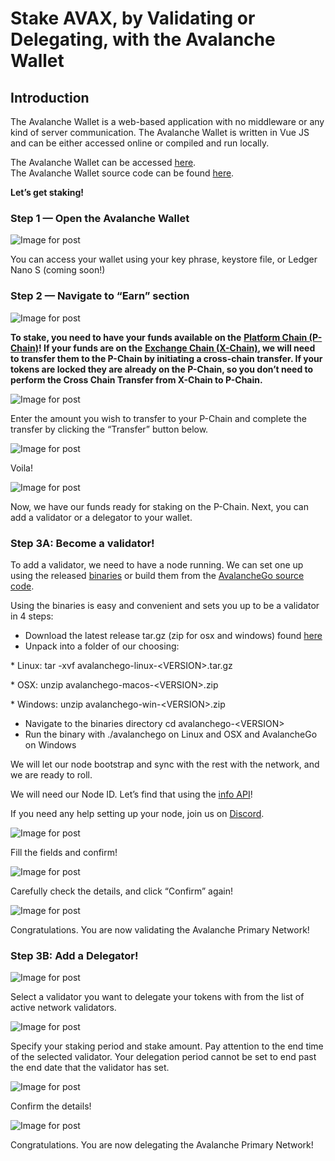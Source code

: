# Stake AVAX, by Validating or Delegating, with the Avalanche Wallet

## **Introduction** <a id="001f"></a>

The Avalanche Wallet is a web-based application with no middleware or any kind of server communication. The Avalanche Wallet is written in Vue JS and can be either accessed online or compiled and run locally.

The Avalanche Wallet can be accessed [here](https://wallet.avax.network/).  
The Avalanche Wallet source code can be found [here](https://github.com/ava-labs/avalanche-wallet).

**Let’s get staking!**

### **Step 1 — Open the Avalanche Wallet** <a id="552d"></a>

![Image for post](https://miro.medium.com/max/1552/0*tpBIOjLdppuNKMjA)

You can access your wallet using your key phrase, keystore file, or Ledger Nano S \(coming soon!\)

### **Step 2 — Navigate to “Earn” section** <a id="dc5a"></a>

![Image for post](https://miro.medium.com/max/1504/0*XTh3nZzBI1bkLbwO)

**To stake, you need to have your funds available on the** [**Platform Chain \(P-Chain\)**](../../../learn/platform-overview/#platform-chain-p-chain)**! If your funds are on the** [**Exchange Chain \(X-Chain\)**](../../../learn/platform-overview/#exchange-chain-x-chain)**, we will need to transfer them to the P-Chain by initiating a cross-chain transfer. If your tokens are locked they are already on the P-Chain, so you don’t need to perform the Cross Chain Transfer from X-Chain to P-Chain.**

![Image for post](https://miro.medium.com/max/1522/0*xKAf0nXSzqIdmBDg)

Enter the amount you wish to transfer to your P-Chain and complete the transfer by clicking the “Transfer” button below.

![Image for post](https://miro.medium.com/max/1488/0*aremeYNYtKP5nGPx)

Voila!

![Image for post](https://miro.medium.com/max/1512/0*XP8f8CISy-LJ_Lc3)

Now, we have our funds ready for staking on the P-Chain. Next, you can add a validator or a delegator to your wallet.

### **Step 3A: Become a validator!** <a id="60f0"></a>

To add a validator, we need to have a node running. We can set one up using the released [binaries](https://github.com/ava-labs/avalanchego/releases/) or build them from the [AvalancheGo source code](https://github.com/ava-labs/avalanchego).

Using the binaries is easy and convenient and sets you up to be a validator in 4 steps:

* Download the latest release tar.gz \(zip for osx and windows\) found [here](https://github.com/ava-labs/avalanchego/releases)
* Unpack into a folder of our choosing:

\* Linux: tar -xvf avalanchego-linux-&lt;VERSION&gt;.tar.gz

\* OSX: unzip avalanchego-macos-&lt;VERSION&gt;.zip

\* Windows: unzip avalanchego-win-&lt;VERSION&gt;.zip

* Navigate to the binaries directory cd avalanchego-&lt;VERSION&gt;
* Run the binary with ./avalanchego on Linux and OSX and AvalancheGo on Windows

We will let our node bootstrap and sync with the rest with the network, and we are ready to roll.

We will need our Node ID. Let’s find that using the [info API](../../apis/info-api.md)!

If you need any help setting up your node, join us on [Discord](https://chat.avax.network/).

![Image for post](https://miro.medium.com/max/1600/0*6hZSaT651Dd7R4bL)

Fill the fields and confirm!

![Image for post](https://miro.medium.com/max/1600/0*cy61ZMDY5veMvCZj)

Carefully check the details, and click “Confirm” again!

![Image for post](https://miro.medium.com/max/1600/0*f3GlN03He6TFkOV7)

Congratulations. You are now validating the Avalanche Primary Network!

### **Step 3B: Add a Delegator!** <a id="59bd"></a>

![Image for post](https://miro.medium.com/max/1600/0*f-wXi2SiSm4eBmHt)

Select a validator you want to delegate your tokens with from the list of active network validators.

![Image for post](https://miro.medium.com/max/1600/0*uNnT2PtjCslRKFbF)

Specify your staking period and stake amount. Pay attention to the end time of the selected validator. Your delegation period cannot be set to end past the end date that the validator has set.

![Image for post](https://miro.medium.com/max/1600/0*M_6_7L9jtYuPTp-A)

Confirm the details!

![Image for post](https://miro.medium.com/max/1600/0*Silj8-uZTm5g9xSi)

Congratulations. You are now delegating the Avalanche Primary Network!

